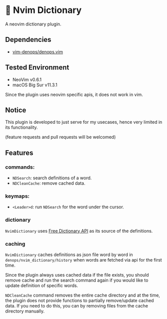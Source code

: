 # :book: Nvim Dictionary

A neovim dictionary plugin.

## Dependencies 

- [vim-denops/denops.vim](https://github.com/vim-denops/denops.vim)

## Tested Environment 

- NeoVim v0.6.1
- macOS Big Sur v11.3.1

Since the plugin uses neovim specific apis, it does not work in vim. 

## Notice 

This plugin is developed to just serve for my usecases, hence very limited in its functionality. 

(feature requests and pull requests will be welcomed)

## Features

### commands: 

- `NDSearch`: search definitions of a word.
- `NDCleanCache`: remove cached data.

### keymaps:

- `<Leader>d`: run `NDSearch` for the word under the cursor.


### dictionary

`NvimDictionary` uses [Free Dictionary API](https://dictionaryapi.dev/) as its source of the definitions.

### caching

`NvimDictionary` caches definitions as json file word by word in `denops/nvim_dictionary/history` when words are fetched via api for the first time. 

Since the plugin always uses cached data if the file exists, you should remove cache and run the search command again if you would like to update definition of specific words. 

`NDCleanCache` command removes the entire cache directory and at the time, the plugin does not provide functions to partially remove/update cached data. If you need to do this, you can by removing files from the cache directory manually.



